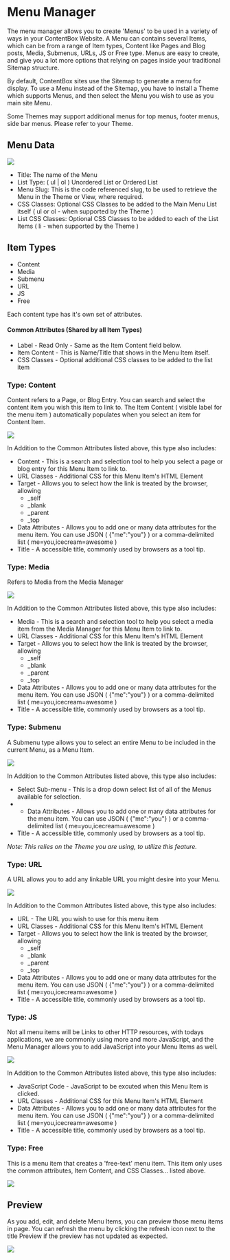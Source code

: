 # Menu Manager

The menu manager allows you to create 'Menus' to be used in a variety of ways in your ContentBox Website. A Menu can contains several Items, which can be from a range of Item types, Content like Pages and Blog posts, Media, Submenus, URLs, JS or Free type. Menus are easy to create, and give you a lot more options that relying on pages inside your traditional Sitemap structure.

By default, ContentBox sites use the Sitemap to generate a menu for display. To use a Menu instead of the Sitemap, you have to install a Theme which supports Menus, and then select the Menu you wish to use as you main site Menu.

Some Themes may support additional menus for top menus, footer menus, side bar menus. Please refer to your Theme.

## Menu Data

![](../../../../.gitbook/assets/menuManagerAdd.png)

* Title: The name of the Menu
* List Type: \( ul \| ol \) Unordered List or Ordered List
* Menu Slug: This is the code referenced slug, to be used to retrieve the Menu in the Theme or View, where required.
* CSS Classes: Optional CSS Classes to be added to the Main Menu List itself \( ul or ol - when supported by the Theme \)
* List CSS Classes: Optional CSS Classes to be added to each of the List Items \( li - when supported by the Theme \)

## Item Types

* Content
* Media
* Submenu
* URL
* JS
* Free

Each content type has it's own set of attributes.

#### Common Attributes \(Shared by all Item Types\)

* Label - Read Only - Same as the Item Content field below.
* Item Content - This is Name/Title that shows in the Menu Item itself. 
* CSS Classes - Optional additional CSS classes to be added to the list item

### Type: Content

Content refers to a Page, or Blog Entry. You can search and select the content item you wish this item to link to. The Item Content \( visible label for the menu item \) automatically populates when you select an item for Content Item.

![](https://github.com/ortus/contentbox-modular-cms/tree/76cb63aa894e4f019c2d324f6bfb86f8d0142a92/using/images/admin/menuManager/addContentItem.png)

In Addition to the Common Attributes listed above, this type also includes:

* Content - This is a search and selection tool to help you select a page or blog entry for this Menu Item to link to.
* URL Classes - Additional CSS for this Menu Item's HTML Element
* Target - Allows you to select how the link is treated by the browser, allowing 
  * \_self
  * \_blank
  * \_parent
  * \_top
* Data Attributes - Allows you to add one or many data attributes for the menu item. You can use JSON \( {"me":"you"} \) or a comma-delimited list \( me=you,icecream=awesome \)
* Title - A accessible title, commonly used by browsers as a tool tip.

### Type: Media

Refers to Media from the Media Manager

![](https://github.com/ortus/contentbox-modular-cms/tree/76cb63aa894e4f019c2d324f6bfb86f8d0142a92/using/images/admin/menuManager/addMediaItem.png)

In Addition to the Common Attributes listed above, this type also includes:

* Media - This is a search and selection tool to help you select a media item from the Media Manager for this Menu Item to link to.
* URL Classes - Additional CSS for this Menu Item's HTML Element
* Target - Allows you to select how the link is treated by the browser, allowing 
  * \_self
  * \_blank
  * \_parent
  * \_top
* Data Attributes - Allows you to add one or many data attributes for the menu item. You can use JSON \( {"me":"you"} \) or a comma-delimited list \( me=you,icecream=awesome \)
* Title - A accessible title, commonly used by browsers as a tool tip.

### Type: Submenu

A Submenu type allows you to select an entire Menu to be included in the current Menu, as a Menu Item.

![](https://github.com/ortus/contentbox-modular-cms/tree/76cb63aa894e4f019c2d324f6bfb86f8d0142a92/using/images/admin/menuManager/addSubmenu.png)

In Addition to the Common Attributes listed above, this type also includes:

* Select Sub-menu - This is a drop down select list of all of the Menus available for selection.
* * Data Attributes - Allows you to add one or many data attributes for the menu item. You can use JSON \( {"me":"you"} \) or a comma-delimited list \( me=you,icecream=awesome \)
* Title - A accessible title, commonly used by browsers as a tool tip.

_Note: This relies on the Theme you are using, to utilize this feature._

### Type: URL

A URL allows you to add any linkable URL you might desire into your Menu.

![](https://github.com/ortus/contentbox-modular-cms/tree/76cb63aa894e4f019c2d324f6bfb86f8d0142a92/using/images/admin/menuManager/addURLItem.png)

In Addition to the Common Attributes listed above, this type also includes:

* URL - The URL you wish to use for this menu item
* URL Classes - Additional CSS for this Menu Item's HTML Element
* Target - Allows you to select how the link is treated by the browser, allowing 
  * \_self
  * \_blank
  * \_parent
  * \_top
* Data Attributes - Allows you to add one or many data attributes for the menu item. You can use JSON \( {"me":"you"} \) or a comma-delimited list \( me=you,icecream=awesome \)
* Title - A accessible title, commonly used by browsers as a tool tip.

### Type: JS

Not all menu items will be Links to other HTTP resources, with todays applications, we are commonly using more and more JavaScript, and the Menu Manager allows you to add JavaScript into your Menu Items as well.

![](https://github.com/ortus/contentbox-modular-cms/tree/76cb63aa894e4f019c2d324f6bfb86f8d0142a92/using/images/admin/menuManager/addJSItem.png)

In Addition to the Common Attributes listed above, this type also includes:

* JavaScript Code - JavaScript to be excuted when this Menu Item is clicked.
* URL Classes - Additional CSS for this Menu Item's HTML Element
* Data Attributes - Allows you to add one or many data attributes for the menu item. You can use JSON \( {"me":"you"} \) or a comma-delimited list \( me=you,icecream=awesome \)
* Title - A accessible title, commonly used by browsers as a tool tip.

### Type: Free

This is a menu item that creates a 'free-text' menu item. This item only uses the common attributes, Item Content, and CSS Classes... listed above.

![](../../../../.gitbook/assets/addFreeItem.png)

## Preview

As you add, edit, and delete Menu Items, you can preview those menu items in page. You can refresh the menu by clicking the refresh icon next to the title Preview if the preview has not updated as expected.

![](../../../../.gitbook/assets/menuPreview.png)

